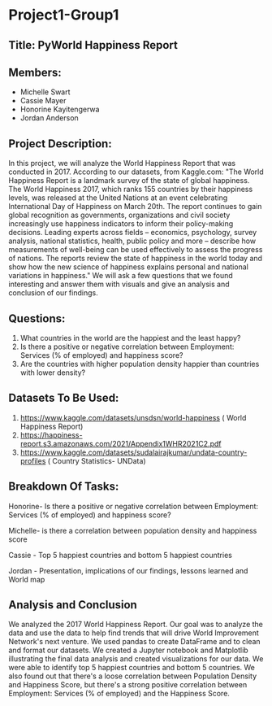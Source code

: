 # Project1-Group1

## Title: PyWorld Happiness Report

## Members:
- Michelle Swart
- Cassie Mayer
- Honorine Kayitengerwa
- Jordan Anderson

## Project Description:
In this project, we will analyze the World Happiness Report that was conducted in 2017. According to our datasets, from Kaggle.com: "The World Happiness Report is a landmark survey of the state of global happiness. The World Happiness 2017, which ranks 155 countries by their happiness levels, was released at the United Nations at an event celebrating International Day of Happiness on March 20th. The report continues to gain global recognition as governments, organizations and civil society increasingly use happiness indicators to inform their policy-making decisions. Leading experts across fields – economics, psychology, survey analysis, national statistics, health, public policy and more – describe how measurements of well-being can be used effectively to assess the progress of nations. The reports review the state of happiness in the world today and show how the new science of happiness explains personal and national variations in happiness."
We will ask a few questions that we found interesting and answer them with visuals and give an analysis and conclusion of our findings.


## Questions:
1. What countries in the world are the happiest and the least happy?
2. Is there a positive or negative correlation between Employment: Services (% of employed) and happiness score?
3. Are the countries with higher population density happier than countries with lower density?

## Datasets To Be Used: 
1. https://www.kaggle.com/datasets/unsdsn/world-happiness  ( World Happiness Report)
2. https://happiness-report.s3.amazonaws.com/2021/Appendix1WHR2021C2.pdf
3. https://www.kaggle.com/datasets/sudalairajkumar/undata-country-profiles ( Country Statistics- UNData)

## Breakdown Of Tasks:

Honorine- Is there a positive or negative correlation between Employment: Services (% of employed) and happiness score?

Michelle- is there a correlation between population density and happiness score

Cassie - Top 5 happiest countries and bottom 5 happiest countries

Jordan - Presentation, implications of our findings, lessons learned and World map


## Analysis and Conclusion

We analyzed the 2017 World Happiness Report. Our goal was to analyze the data and use the data to help find trends that will drive World Improvement Network's next venture. We used pandas to create DataFrame and to clean and format our datasets. We created a Jupyter notebook and Matplotlib illustrating the final data analysis and created visualizations for our data. We were able to identify top 5 happiest countries and bottom 5 countries. We also found out that there's a loose correlation between Population Density and Happiness Score, but there's a strong positive correlation between Employment: Services (% of employed) and the Happiness Score.
